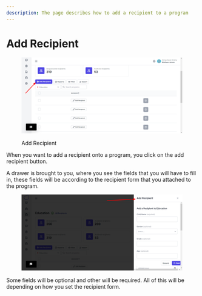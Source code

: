 ```yaml
---
description: The page describes how to add a recipient to a program
---
```


# Add Recipient

<figure><img src="../../.gitbook/assets/image_2023-05-22_181323259.png" alt=""><figcaption><p>Add Recipient</p></figcaption></figure>

When you want to add a recipient onto a program, you click on the add recipient button.

A drawer is brought to you, where you see the fields that you will have to fill in, these fields will be according to the recipient form that you attached to the program.

<figure><img src="../../.gitbook/assets/image_2023-05-22_190040768.png" alt=""><figcaption></figcaption></figure>

Some fields will be optional and other will be required. All of this will be depending on how you set the recipient form.
